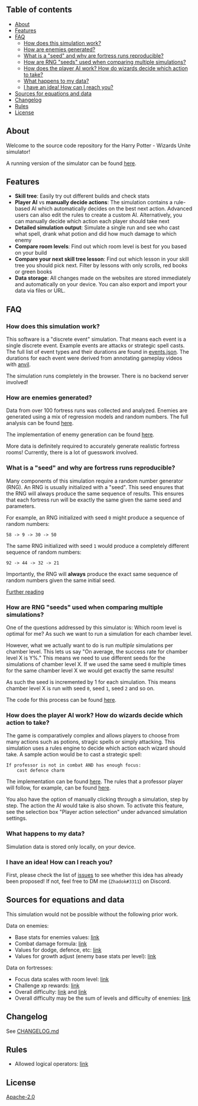 ## Table of contents
- [About](#about)
- [Features](#features)
- [FAQ](#faq)
  * [How does this simulation work?](#how-does-this-simulation-work)
  * [How are enemies generated?](#how-are-enemies-generated)
  * [What is a "seed" and why are fortress runs reproducible?](#what-is-a-seed-and-why-are-fortress-runs-reproducible)
  * [How are RNG "seeds" used when comparing multiple simulations?](#how-are-rng-seeds-used-when-comparing-multiple-simulations)
  * [How does the player AI work? How do wizards decide which action to take?](#how-does-the-player-ai-work-how-do-wizards-decide-which-action-to-take)
  * [What happens to my data?](#what-happens-to-my-data)
  * [I have an idea! How can I reach you?](#i-have-an-idea-how-can-i-reach-you)
- [Sources for equations and data](#sources-for-equations-and-data)
- [Changelog](#changelog)
- [Rules](#rules)
- [License](#license)

## About
Welcome to the source code repository for the Harry Potter - Wizards Unite simulator! 

A running version of the simulator can be found [here](https://zhadok.github.io/HP_WU_FortressSim/).

## Features

- **Skill tree**: Easily try out different builds and check stats
- **Player AI** vs **manually decide actions**: The simulation contains a rule-based AI which automatically decides on the best next action. Advanced users can also edit the rules to create a custom AI. Alternatively, you can manually decide which action each player should take next
- **Detailed simulation output**: Simulate a single run and see who cast what spell, drank what potion and did how much damage to which enemy
- **Compare room levels**: Find out which room level is best for you based on your build
- **Compare your next skill tree lesson**: Find out which lesson in your skill tree you should pick next. Filter by lessons with only scrolls, red books or green books
- **Data storage**: All changes made on the websites are stored immediately and automatically on your device. You can also export and import your data via files or URL.


## FAQ
### How does this simulation work?
This software is a "discrete event" simulation. That means each event is a single discrete event. Example events are attacks or strategic spell casts. The full list of event types and their durations are found in [events.json](https://github.com/Zhadok/HP_WU_FortressSim/blob/master/src/data/events.json). The durations for each event were derived from annotating gameplay videos with [anvil](http://anvil-software.org/download/index.html#). 

The simulation runs completely in the browser. There is no backend server involved! 


### How are enemies generated?
Data from over 100 fortress runs was collected and analyzed. Enemies are generated using a mix of regression models and random numbers. The full analysis can be found [here](https://zhadok.github.io/HP_WU_FortressSim/analysis/fortressRunDataAnalysis_v2.html). 

The implementation of enemy generation can be found [here](https://github.com/Zhadok/HP_WU_FortressSim/blob/master/src/model/env/enemies/EnemyGenerator.ts#L104). 

More data is definitely required to accurately generate realistic fortress rooms! Currently, there is a lot of guesswork involved. 


### What is a "seed" and why are fortress runs reproducible? 
Many components of this simulation require a random number generator (RNG). An RNG is usually initialized with a "seed". This seed ensures that the RNG will always produce the same sequence of results. This ensures that each fortress run will be exactly the same given the same seed and parameters. 

For example, an RNG initialized with seed `0` might produce a sequence of random numbers: 
```
58 -> 9 -> 30 -> 50
```
The same RNG initialized with seed `1` would produce a completely different sequence of random numbers: 
```
92 -> 44 -> 32 -> 21
```
Importantly, the RNG will **always** produce the exact same sequence of random numbers given the same initial seed. 

[Further reading](https://www.statisticshowto.datasciencecentral.com/random-seed-definition/)


### How are RNG "seeds" used when comparing multiple simulations?
One of the questions addressed by this simulator is: Which room level is optimal for me?
As such we want to run a simulation for each chamber level. 

However, what we actually want to do is run *multiple* simulations per chamber level. This lets us say "On average, the success rate for chamber level X is Y%." 
This means we need to use different seeds for the simulations of chamber level X. If we used the same seed `0` multiple times for the same chamber level X we would get exactly the same results! 

As such the seed is incremented by 1 for each simulation. This means chamber level X is run with seed `0`, seed `1`, seed `2` and so on. 

The code for this process can be found [here](https://github.com/Zhadok/HP_WU_FortressSim/blob/master/src/sim/parallel/CombatSimulationComparison.ts#L44). 





### How does the player AI work? How do wizards decide which action to take?
The game is comparatively complex and allows players to choose from many actions such as potions, stragic spells or simply attacking. This simulation uses a rules engine to decide which action each wizard should take. A sample action would be to cast a strategic spell: 

```
If professor is not in combat AND has enough focus:
    cast defence charm
```

The implementation can be found [here](https://github.com/Zhadok/HP_WU_FortressSim/blob/master/src/rules/RulesEngine.ts#L48). The rules that a professor player will follow, for example, can be found [here](https://github.com/Zhadok/HP_WU_FortressSim/blob/master/src/rules/store/professorRules.json). 

You also have the option of manually clicking through a simulation, step by step. The action the AI would take is also shown. To activate this feature, see the selection box "Player action selection" under advanced simulation settings. 

### What happens to my data?
Simulation data is stored only locally, on your device. 


### I have an idea! How can I reach you?
First, please check the list of [issues](https://github.com/Zhadok/HP_WU_FortressSim/issues) to see whether this idea has already been proposed! If not, feel free to DM me (`Zhadok#3311`) on Discord. 

## Sources for equations and data
This simulation would not be possible without the following prior work. 

Data on enemies:
- Base stats for enemies values: [link](https://jibsentertainment.com/2019/07/24/a-complete-and-comprehensive-guide-to-fortresses-and-wizarding-challenges/)
- Combat damage formula: [link](https://wizardsunite.gamepress.gg/guide/combat-damage-formula)
- Values for dodge, defence, etc: [link](https://i.redd.it/gpwf5k6f4ea31.png)
- Values for growth adjust (enemy base stats per level): [link](https://www.reddit.com/r/harrypotterwu/comments/csgsdd/all_about_combat_damage_what_i_know_or_i_think_i/?st=k0gijz3i&sh=acd204fd)
  
Data on fortresses:
- Focus data scales with room level: [link](https://www.reddit.com/r/harrypotterwu/comments/ci9mux/each_fortress_floor_awards_a_different_amount_of/?st=k06fkamr&sh=1eba4c0f)
- Challenge xp rewards: [link](https://i.redd.it/wz2vwfh5u4k31.jpg)
- Overall difficulty: [link](https://docs.google.com/spreadsheets/d/1jtBjdncxspRt51K048islZdEPTZ06yBKuZX7_MBzprI/edit#gid=0) and [link](https://docs.google.com/spreadsheets/d/1jtBjdncxspRt51K048islZdEPTZ06yBKuZX7_MBzprI/edit#gid=0)
- Overall difficulty may be the sum of levels and difficulty of enemies: [link](https://www.reddit.com/r/harrypotterwu/comments/csgsdd/all_about_combat_damage_what_i_know_or_i_think_i/?st=k0gijz3i&sh=acd204fd)



## Changelog
See [CHANGELOG.md](ui/src/assets/CHANGELOG.md) 




## Rules
- Allowed logical operators: [link](https://github.com/CacheControl/json-rules-engine/blob/f1d2f052d7738ca2ff55ef66f16b5cc2d2927f9d/docs/rules.md#operators)



## License
[Apache-2.0](https://github.com/Zhadok/HP_WU_FortressSim/blob/master/LICENSE)
